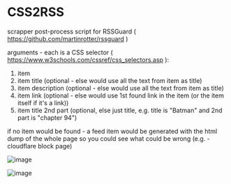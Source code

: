 # CSS2RSS
scrapper post-process script for RSSGuard ( https://github.com/martinrotter/rssguard )

arguments - each is a CSS selector ( https://www.w3schools.com/cssref/css_selectors.asp ): 
1) item
2) item title (optional - else would use all the text from item as title)
3) item description (optional - else would use all the text from item as title)
4) item link (optional - else would use 1st found link in the item (or the item itself if it's a link))
5) item title 2nd part (optional, else just title, e.g. title is "Batman" and 2nd part is "chapter 94")

if no item would be found - a feed item would be generated with the html dump of the whole page so you could see what could be wrong (e.g. - cloudflare block page)


![image](https://user-images.githubusercontent.com/1309656/149637122-fa7e5a86-ac34-4d10-96b7-b97f22a704f5.png)

![image](https://user-images.githubusercontent.com/1309656/149637177-271daada-8cce-452e-ab39-40d677843e89.png)
